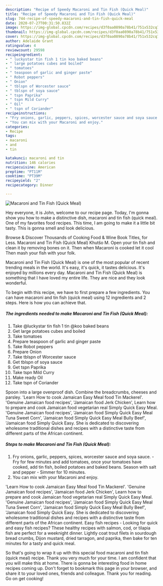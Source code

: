 ```yaml
---
description: "Recipe of Speedy Macaroni and Tin Fish (Quick Meal)"
title: "Recipe of Speedy Macaroni and Tin Fish (Quick Meal)"
slug: 744-recipe-of-speedy-macaroni-and-tin-fish-quick-meal
date: 2020-07-27T00:31:50.832Z
image: https://img-global.cpcdn.com/recipes/d3f0aa0890a78b41/751x532cq70/macaroni-and-tin-fish-quick-meal-recipe-main-photo.jpg
thumbnail: https://img-global.cpcdn.com/recipes/d3f0aa0890a78b41/751x532cq70/macaroni-and-tin-fish-quick-meal-recipe-main-photo.jpg
cover: https://img-global.cpcdn.com/recipes/d3f0aa0890a78b41/751x532cq70/macaroni-and-tin-fish-quick-meal-recipe-main-photo.jpg
author: Adelaide Grant
ratingvalue: 4
reviewcount: 29598
recipeingredient:
- " luckystar tin fish 1 tin koo baked beans"
- " large potatoes cubes and boiled"
- " tomatoes"
- " teaspoon of garlic and ginger paste"
- " Robot peppers"
- " Onion"
- " tblspn of Worcester sauce"
- " tblspn of soya sauce"
- " tspn Paprika"
- " tspn Mild Curry"
- " Oil"
- " tspn of Coriander"
recipeinstructions:
- "Fry onions, garlic, peppers, spices, worcester sauce and soya sauce. Fry for few minutes and add tomatoes, once your tomatoes have cooked, add tin fish, boiled potatoes and baked beans. Season with salt and pepper Simmer for 10 minutes."
- "You can mix with your Macaroni and enjoy."
categories:
- Recipe
tags:
- macaroni
- and
- tin

katakunci: macaroni and tin 
nutrition: 146 calories
recipecuisine: American
preptime: "PT11M"
cooktime: "PT39M"
recipeyield: "2"
recipecategory: Dinner

---
```



![Macaroni and Tin Fish (Quick Meal)](https://img-global.cpcdn.com/recipes/d3f0aa0890a78b41/751x532cq70/macaroni-and-tin-fish-quick-meal-recipe-main-photo.jpg)

Hey everyone, it is John, welcome to our recipe page. Today, I'm gonna show you how to make a distinctive dish, macaroni and tin fish (quick meal). One of my favorites food recipes. This time, I am going to make it a little bit tasty. This is gonna smell and look delicious.

Browse &amp; Discover Thousands of Cooking Food &amp; Wine Book Titles, for Less. Macaroni and Tin Fish (Quick Meal) Khutšo M. Open your tin fish and clean it by removing bones on it. Then when Macaroni is cooked let it cool Then mash your fish with your folk.

Macaroni and Tin Fish (Quick Meal) is one of the most popular of recent trending meals in the world. It's easy, it's quick, it tastes delicious. It's enjoyed by millions every day. Macaroni and Tin Fish (Quick Meal) is something that I have loved my entire life. They are nice and they look wonderful.


To begin with this recipe, we have to first prepare a few ingredients. You can have macaroni and tin fish (quick meal) using 12 ingredients and 2 steps. Here is how you can achieve that.

<!--inarticleads1-->

##### The ingredients needed to make Macaroni and Tin Fish (Quick Meal):

1. Take  @luckystar tin fish 1 tin @koo baked beans
1. Get  large potatoes cubes and boiled
1. Take  tomatoes
1. Prepare  teaspoon of garlic and ginger paste
1. Take  Robot peppers
1. Prepare  Onion
1. Take  tblspn of Worcester sauce
1. Get  tblspn of soya sauce
1. Get  tspn Paprika
1. Take  tspn Mild Curry
1. Make ready  Oil
1. Take  tspn of Coriander


Spoon into a large ovenproof dish. Combine the breadcrumbs, cheeses and parsley. &#39;Learn How to cook Jamaican Easy Meal food Tin Mackerel&#39;. &#39;Genuine Jamaican food recipes&#39;, &#39;Jamaican food Jerk Chicken&#39;, Learn how to prepare and cook Jamaican food vegetarian real Simply Quick Easy Meal. &#39;Genuine Jamaican food recipes&#39;, &#39;Jamaican food Simply Quick Easy Meal Tuna Sweet Corn&#39;, &#39;Jamaican food Simply Quick Easy Meal Bully Beef&#39;, &#39;Jamaican food Simply Quick Easy. She is dedicated to discovering wholesome traditional dishes and recipes with a distinctive taste from different parts of the African continent. 

<!--inarticleads2-->

##### Steps to make Macaroni and Tin Fish (Quick Meal):

1. Fry onions, garlic, peppers, spices, worcester sauce and soya sauce. - Fry for few minutes and add tomatoes, once your tomatoes have cooked, add tin fish, boiled potatoes and baked beans. Season with salt and pepper - Simmer for 10 minutes.
1. You can mix with your Macaroni and enjoy.


&#39;Learn How to cook Jamaican Easy Meal food Tin Mackerel&#39;. &#39;Genuine Jamaican food recipes&#39;, &#39;Jamaican food Jerk Chicken&#39;, Learn how to prepare and cook Jamaican food vegetarian real Simply Quick Easy Meal. &#39;Genuine Jamaican food recipes&#39;, &#39;Jamaican food Simply Quick Easy Meal Tuna Sweet Corn&#39;, &#39;Jamaican food Simply Quick Easy Meal Bully Beef&#39;, &#39;Jamaican food Simply Quick Easy. She is dedicated to discovering wholesome traditional dishes and recipes with a distinctive taste from different parts of the African continent. Easy fish recipes - Looking for quick and easy fish recipes? These healthy recipes with salmon, cod, or tilapia fish are perfect for a weeknight dinner. Lightly coat trout filets in sourdough bread crumbs, Dijon mustard, dried tarragon, and paprika, then bake for ten minutes for a tasty and quick meal. 

So that's going to wrap it up with this special food macaroni and tin fish (quick meal) recipe. Thank you very much for your time. I am confident that you will make this at home. There is gonna be interesting food in home recipes coming up. Don't forget to bookmark this page in your browser, and share it to your loved ones, friends and colleague. Thank you for reading. Go on get cooking!
